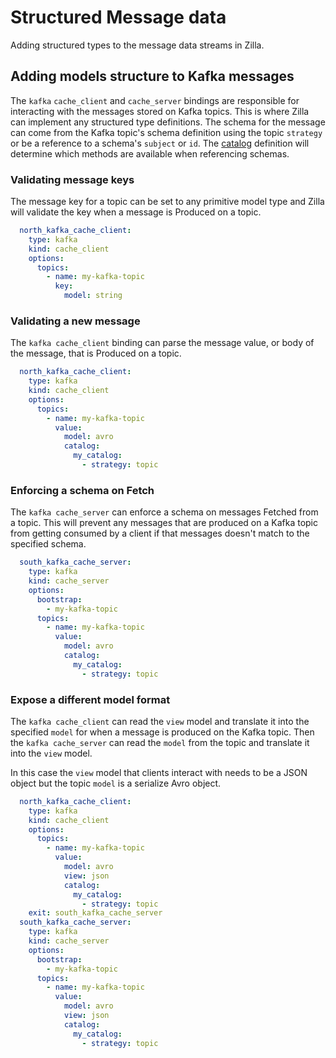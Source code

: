 # Structured Message data

Adding structured types to the message data streams in Zilla.

## Adding models structure to Kafka messages

The `kafka` `cache_client` and `cache_server` bindings are responsible for interacting with the messages stored on Kafka topics. This is where Zilla can implement any structured type definitions. The schema for the message can come from the Kafka topic's schema definition using the topic `strategy` or be a reference to a schema's `subject` or `id`. The [catalog](../catalogs/index.md) definition will determine which methods are available when referencing schemas.

### Validating message keys

The message key for a topic can be set to any primitive model type and Zilla will validate the key when a message is Produced on a topic.

```yaml
  north_kafka_cache_client:
    type: kafka
    kind: cache_client
    options:
      topics:
        - name: my-kafka-topic
          key:
            model: string
```

### Validating a new message

The `kafka cache_client` binding can parse the message value, or body of the message, that is Produced on a topic.

```yaml
  north_kafka_cache_client:
    type: kafka
    kind: cache_client
    options:
      topics:
        - name: my-kafka-topic
          value:
            model: avro
            catalog:
              my_catalog:
                - strategy: topic
```

### Enforcing a schema on Fetch

The `kafka cache_server` can enforce a schema on messages Fetched from a topic. This will prevent any messages that are produced on a Kafka topic from getting consumed by a client if that messages doesn't match to the specified schema.

```yaml
  south_kafka_cache_server:
    type: kafka
    kind: cache_server
    options:
      bootstrap:
        - my-kafka-topic
      topics:
        - name: my-kafka-topic
          value:
            model: avro
            catalog:
              my_catalog:
                - strategy: topic
```

### Expose a different model format

The `kafka cache_client` can read the `view` model and translate it into the specified `model` for when a message is produced on the Kafka topic. Then the `kafka cache_server` can read the `model` from the topic and translate it into the `view` model.

In this case the `view` model that clients interact with needs to be a JSON object but the topic `model` is a serialize Avro object.

```yaml
  north_kafka_cache_client:
    type: kafka
    kind: cache_client
    options:
      topics:
        - name: my-kafka-topic
          value:
            model: avro
            view: json
            catalog:
              my_catalog:
                - strategy: topic
    exit: south_kafka_cache_server
  south_kafka_cache_server:
    type: kafka
    kind: cache_server
    options:
      bootstrap:
        - my-kafka-topic
      topics:
        - name: my-kafka-topic
          value:
            model: avro
            view: json
            catalog:
              my_catalog:
                - strategy: topic
```
